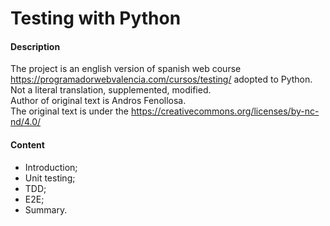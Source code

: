 # Testing with Python

#### Description
The project is an english version of spanish web course 
https://programadorwebvalencia.com/cursos/testing/ adopted to Python. <br>
Not a literal translation, supplemented, modified.<br>
Author of original text is Andros Fenollosa.<br>
The original text is under the https://creativecommons.org/licenses/by-nc-nd/4.0/  <br>

#### Content
* Introduction;
* Unit testing;
* TDD;
* E2E;
* Summary.
